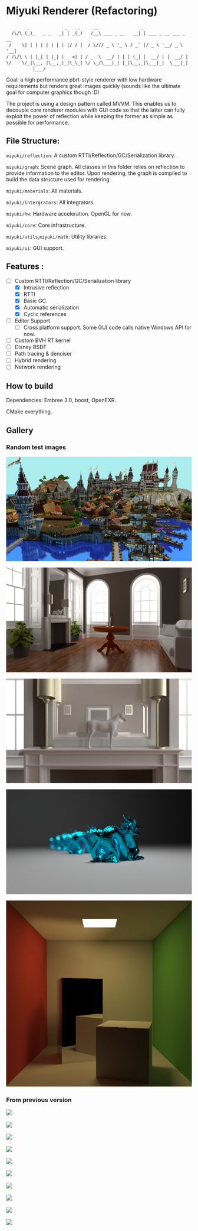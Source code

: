 

# Miyuki Renderer (Refactoring)

```
        _             _    _     __                _
  /\/\ (_)_   _ _   _| | _(_)   /__\ ___ _ __   __| | ___ _ __ ___ _ __
 /    \| | | | | | | | |/ / |  / \/// _ \ '_ \ / _` |/ _ \ '__/ _ \ '__|
/ /\/\ \ | |_| | |_| |   <| | / _  \  __/ | | | (_| |  __/ | |  __/ |
\/    \/_|\__, |\__,_|_|\_\_| \/ \_/\___|_| |_|\__,_|\___|_|  \___|_|
          |___/
```

Goal: a high performance pbrt-style renderer with low hardware requirements but renders great images quickly (sounds like the ultimate goal for computer graphics though :D)



The project is using a design pattern called MVVM. This enables us to decouple core renderer modules with GUI code so that the latter can fully exploit the power of reflection while keeping the former as simple as possible for performance.

## File Structure:

`miyuki/reflection`: A custom RTTI/Reflection/GC/Serialization library. 

`miyuki/graph`: Scene graph. All classes in this folder relies on reflection to provide information to the editor. Upon rendering, the graph is compiled to build the data structure used for rendering.

`miyuki/materials`: All materials.

`miyuki/intergrators`: All integrators.

`miyuki/hw`: Hardware acceleration. OpenGL for now.

`miyuki/core`: Core infrastructure.

`miyuki/utils`,`miyuki/math`: Utility libraries.

`miyuki/ui`: GUI support.

## Features :
- [ ] Custom RTTI/Reflection/GC/Serialization library
  - [x] Intrusive reflection
  - [x] RTTI
  - [x] Basic GC. 
  - [x] Automatic serialization
  - [x] Cyclic references
- [ ] Editor Support
  - [ ] Cross platform support. Some GUI code calls native Windows API for now.
- [ ] Custom BVH RT kernel
- [ ] Disney BSDF
- [ ] Path tracing & denoiser
- [ ] Hybrid rendering
- [ ] Network rendering 

## How to build

Dependencies: Embree 3.0, boost, OpenEXR.

CMake everything. 

## Gallery 
### Random test images
![](gallery/mc.png)

![](gallery/fireplace_room_8k.png)

![](gallery/fireplace_room.png)

![](gallery/dof.png)

![](gallery/cornell_box.png)

### From previous version

![](gallery/living_room.png)

![](gallery/breakfast_room.png)

![](gallery/veach.png)

![](gallery/sibenik.png)

![](gallery/vokselia_spawn_pr0.1.png)

![](gallery/ring.png)

![](gallery/sportsCar.png)

![](gallery/conference.png)

![](gallery/vokselia_spawn.png)

![](gallery/tough_box.png)


